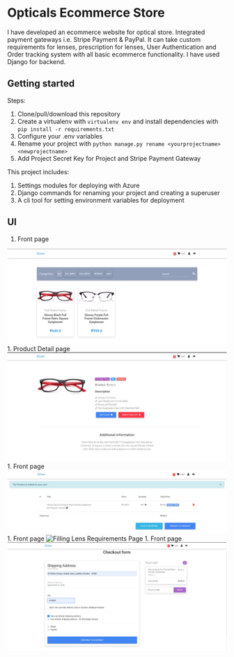 # Opticals Ecommerce Store

I have developed an ecommerce website for optical store. Integrated payment gateways i.e. Stripe Payment & PayPal. It can take custom requirements for lenses, prescription for lenses, User Authentication and Order tracking system with all basic ecommerce functionality. I have used Django for backend.

## Getting started

Steps:

1. Clone/pull/download this repository
2. Create a virtualenv with `virtualenv env` and install dependencies with `pip install -r requirements.txt`
3. Configure your .env variables
4. Rename your project with `python manage.py rename <yourprojectname> <newprojectname>`
5. Add Project Secret Key for Project and Stripe Payment Gateway

This project includes:

1. Settings modules for deploying with Azure
2. Django commands for renaming your project and creating a superuser
3. A cli tool for setting environment variables for deployment


## UI

1. Front page
<img src="ui_images\\frontpage.jpeg" alt="Front Page">
1. Product Detail page
<img src="ui_images\\detailview.jpeg" alt="Product Detail Page">
1. Front page
<img src="ui_images\\cart_summary.jpeg" alt="Car Summary Page">
1. Front page
<img src="ui_images\\lens_requirements.jpeg" alt="Filling Lens Requirements Page">
1. Front page
<img src="ui_images\\checkout.jpeg" alt="Checkout Page">